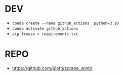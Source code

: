# DEV

- `conda create --name github_actions  python=3.10 `
- `conda activate github_actions`
- `pip freeze > requirements.txt`

# REPO

- https://github.com/plotti/scrape_winti/